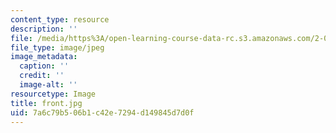 ```yaml
---
content_type: resource
description: ''
file: /media/https%3A/open-learning-course-data-rc.s3.amazonaws.com/2-007-design-and-manufacturing-i-spring-2009/7a6c79b506b1c42e7294d149845d7d0f_front.jpg
file_type: image/jpeg
image_metadata:
  caption: ''
  credit: ''
  image-alt: ''
resourcetype: Image
title: front.jpg
uid: 7a6c79b5-06b1-c42e-7294-d149845d7d0f
---
```


